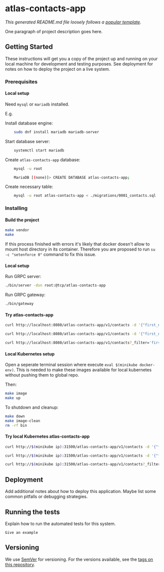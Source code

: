 # atlas-contacts-app

_This generated README.md file loosely follows a [popular template](https://gist.github.com/PurpleBooth/109311bb0361f32d87a2)._

One paragraph of project description goes here.

## Getting Started

These instructions will get you a copy of the project up and running on your local machine for development and testing purposes. See deployment for notes on how to deploy the project on a live system.

### Prerequisites

#### Local setup

Need `mysql` or `mariadb` installed.

E.g.

Install database engine:

``` sh
    sudo dnf install mariadb mariadb-server
```

Start database server:

``` sh
    systemctl start mariadb
```

Create `atlas-contacts-app` database:

``` sh
    mysql -u root
```

``` sh
    MariaDB [(none)]> CREATE DATABASE atlas-contacts-app;
```

Create necessary table:

``` sh
    mysql -u root atlas-contacts-app < ./migrations/0001_contacts.sql
```

### Installing

#### Build the project

``` sh
make vendor
make
```

If this process finished with errors it's likely that docker doesn't allow to mount host directory in its container. Therefore you are proposed to run `su -c "setenforce 0"` command to fix this issue.

#### Local setup

Run GRPC server:

``` sh
./bin/server -dsn root:@tcp/atlas-contacts-app
```

Run GRPC gateway:

``` sh
./bin/gateway
```

#### Try atlas-contacts-app

``` sh
curl http://localhost:8080/atlas-contacts-app/v1/contacts -d '{"first_name": "Mike", "email_address": "mike@gmail.com"}'
```

``` sh
curl http://localhost:8080/atlas-contacts-app/v1/contacts -d '{"first_name": "Bob", "email_address": "john@gmail.com"}'
```

``` sh
curl http://localhost:8080/atlas-contacts-app/v1/contacts?_filter='first_name=="Mike"'
```

#### Local Kubernetes setup

Open a seperate terminal session where execute `eval $(minikube docker-env)`. This is needed to make these images available for local kubernetes without pushing them to global repo.

Then:

``` sh
make image
make up
```

To shutdown and cleanup:

``` sh
make down
make image-clean
rm -rf bin
```

#### Try local Kubernetes atlas-contacts-app

``` sh
curl http://$(minikube ip):31500/atlas-contacts-app/v1/contacts -d '{"first_name": "Mike", "email_address": "mike@gmail.com"}'
```

``` sh
curl http://$(minikube ip):31500/atlas-contacts-app/v1/contacts -d '{"first_name": "Bob", "email_address": "john@gmail.com"}'
```

``` sh
curl http://$(minikube ip):31500/atlas-contacts-app/v1/contacts?_filter='first_name=="Mike"'
```

## Deployment

Add additional notes about how to deploy this application. Maybe list some common pitfalls or debugging strategies.

## Running the tests

Explain how to run the automated tests for this system.

```
Give an example
```

## Versioning

We use [SemVer](http://semver.org/) for versioning. For the versions available, see the [tags on this repository](https://github.com/your/project/tags).
